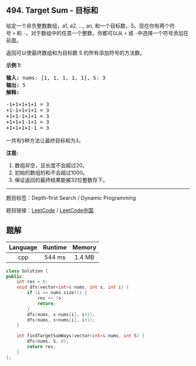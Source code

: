 ## 494. Target Sum - 目标和

<!--If you want to use the English description, use `question.content` instead-->

<p>给定一个非负整数数组，a1, a2, ..., an, 和一个目标数，S。现在你有两个符号&nbsp;<code>+</code>&nbsp;和&nbsp;<code>-</code>。对于数组中的任意一个整数，你都可以从&nbsp;<code>+</code>&nbsp;或&nbsp;<code>-</code>中选择一个符号添加在前面。</p>

<p>返回可以使最终数组和为目标数 S 的所有添加符号的方法数。</p>

<p><strong>示例 1:</strong></p>

<pre><strong>输入:</strong> nums: [1, 1, 1, 1, 1], S: 3
<strong>输出:</strong> 5
<strong>解释:</strong> 

-1+1+1+1+1 = 3
+1-1+1+1+1 = 3
+1+1-1+1+1 = 3
+1+1+1-1+1 = 3
+1+1+1+1-1 = 3

一共有5种方法让最终目标和为3。
</pre>

<p><strong>注意:</strong></p>

<ol>
	<li>数组非空，且长度不会超过20。</li>
	<li>初始的数组的和不会超过1000。</li>
	<li>保证返回的最终结果能被32位整数存下。</li>
</ol>



-----

题目标签：Depth-first Search / Dynamic Programming

题目链接：[LeetCode](https://leetcode.com/problems/target-sum/description/)  /  [LeetCode中国](https://leetcode-cn.com/problems/target-sum/description/)

## 题解



| Language | Runtime | Memory |
|:---:|:---:|:---:|
| cpp  | 544  ms | 1.4 MB |

```cpp
class Solution {
public:
    int res = 0;
    void dfs(vector<int>& nums, int s, int i) {
        if (i == nums.size()) {
            res += !s;
            return;
        }
        dfs(nums, s-nums[i], i+1);
        dfs(nums, s+nums[i], i+1);
    }

    int findTargetSumWays(vector<int>& nums, int S) {
        dfs(nums, S, 0);
        return res;
    }
};
```
